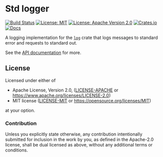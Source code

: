 # Std logger

[![Build Status](https://travis-ci.org/Thomasdezeeuw/std-logger.svg?branch=master)](https://travis-ci.org/Thomasdezeeuw/std-logger)
[![License: MIT](https://img.shields.io/badge/license-MIT-blue.svg)](https://opensource.org/licenses/MIT)
[![License: Apache Version 2.0](https://img.shields.io/badge/license-Apache%20Version%202.0-blue.svg)](https://www.apache.org/licenses/LICENSE-2.0)
[![Crates.io](https://img.shields.io/crates/v/std-logger.svg)](https://crates.io/crates/std-logger)
[![Docs](https://docs.rs/std-logger/badge.svg)](https://docs.rs/std-logger)

A logging implementation for the [`log`] crate that logs messages to standard
error and requests to standard out.

See the [API documentation] for more.

[`log`]: https://crates.io/crates/log
[API documentation]: https://docs.rs/std-logger

## License

Licensed under either of

 * Apache License, Version 2.0, ([LICENSE-APACHE](LICENSE-APACHE) or https://www.apache.org/licenses/LICENSE-2.0)
 * MIT license ([LICENSE-MIT](LICENSE-MIT) or https://opensource.org/licenses/MIT)

at your option.

### Contribution

Unless you explicitly state otherwise, any contribution intentionally submitted
for inclusion in the work by you, as defined in the Apache-2.0 license, shall be
dual licensed as above, without any additional terms or conditions.
